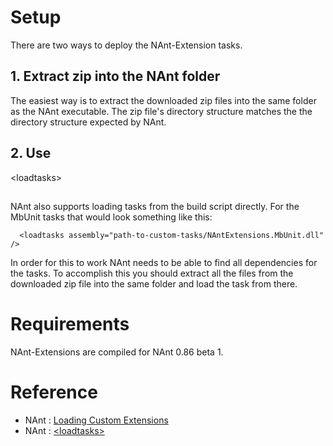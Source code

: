 # Setup #

There are two ways to deploy the NAnt-Extension tasks.

## 1. Extract zip into the NAnt folder ##
The easiest way is to extract the downloaded zip files into the same folder as the NAnt executable. The zip file's directory structure matches the the directory structure expected by NAnt.

## 2. Use 

&lt;loadtasks&gt;

 ##
NAnt also supports loading tasks from the build script directly. For the MbUnit tasks that would look something like this:
```
  <loadtasks assembly="path-to-custom-tasks/NAntExtensions.MbUnit.dll" />
```

In order for this to work NAnt needs to be able to find all dependencies for the tasks. To accomplish this you should extract all the files from the downloaded zip file into the same folder and load the task from there.

# Requirements #

NAnt-Extensions are compiled for NAnt 0.86 beta 1.

# Reference #
  * NAnt : [Loading Custom Extensions](http://nant.sourceforge.net/release/0.86-beta1/help/fundamentals/tasks.html#taskloader)
  * NAnt : [&lt;loadtasks&gt;](http://nant.sourceforge.net/release/0.86-beta1/help/tasks/loadtasks.html)